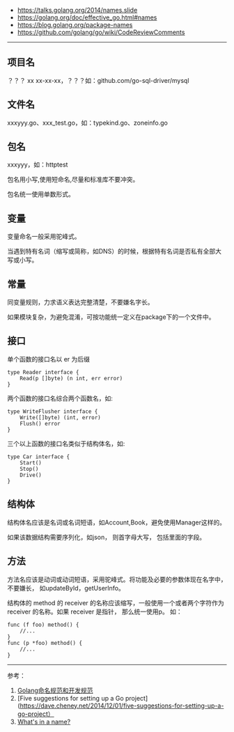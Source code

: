* https://talks.golang.org/2014/names.slide
* https://golang.org/doc/effective_go.html#names
* https://blog.golang.org/package-names
* https://github.com/golang/go/wiki/CodeReviewComments

---

## 项目名

？？？ xx  xx-xx-xx，？？？如：github.com/go-sql-driver/mysql

## 文件名

xxxyyy.go、xxx_test.go，如：typekind.go、zoneinfo.go

## 包名

xxxyyy，如：httptest

包名用小写,使用短命名,尽量和标准库不要冲突。

包名统一使用单数形式。

## 变量

变量命名一般采用驼峰式。

当遇到特有名词（缩写或简称，如DNS）的时候，根据特有名词是否私有全部大写或小写。

## 常量

同变量规则，力求语义表达完整清楚，不要嫌名字长。

如果模块复杂，为避免混淆，可按功能统一定义在package下的一个文件中。

## 接口

单个函数的接口名以 er 为后缀

```
type Reader interface {
    Read(p []byte) (n int, err error)
}
```

两个函数的接口名综合两个函数名，如:

```
type WriteFlusher interface {
    Write([]byte) (int, error)
    Flush() error
}
```

三个以上函数的接口名类似于结构体名，如:

```
type Car interface {
    Start() 
    Stop()
    Drive()
}
```

## 结构体

结构体名应该是名词或名词短语，如Account,Book，避免使用Manager这样的。

如果该数据结构需要序列化，如json， 则首字母大写， 包括里面的字段。

## 方法

方法名应该是动词或动词短语，采用驼峰式。将功能及必要的参数体现在名字中， 不要嫌长， 如updateById，getUserInfo。

结构体的 method 的 receiver 的名称应该缩写，一般使用一个或者两个字符作为 receiver 的名称。如果 receiver 是指针， 那么统一使用p。 如：

```
func (f foo) method() {
    //...
}
func (p *foo) method() {
    //...
}
```

---

参考：
1. [Golang命名规范和开发规范](https://www.cnblogs.com/Survivalist/p/10110439.html)
2. [Five suggestions for setting up a Go project](https://dave.cheney.net/2014/12/01/five-suggestions-for-setting-up-a-go-project）
3. [What's in a name?](https://talks.golang.org/2014/names.slide#1)